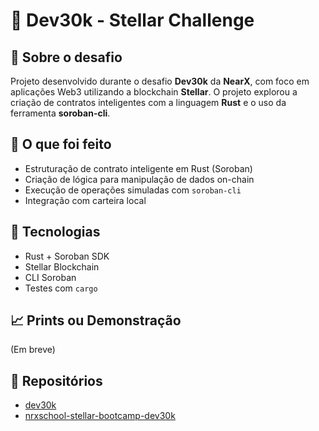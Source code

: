 # 💫 Dev30k - Stellar Challenge

## 🔹 Sobre o desafio
Projeto desenvolvido durante o desafio **Dev30k** da **NearX**, com foco em aplicações Web3 utilizando a blockchain **Stellar**. O projeto explorou a criação de contratos inteligentes com a linguagem **Rust** e o uso da ferramenta **soroban-cli**.

## 🔧 O que foi feito
- Estruturação de contrato inteligente em Rust (Soroban)
- Criação de lógica para manipulação de dados on-chain
- Execução de operações simuladas com `soroban-cli`
- Integração com carteira local

## 🔺 Tecnologias
- Rust + Soroban SDK
- Stellar Blockchain
- CLI Soroban
- Testes com `cargo`

## 📈 Prints ou Demonstração
(Em breve)

## 🔗 Repositórios
- [dev30k](https://github.com/uederson-ferreira/dev30k)
- [nrxschool-stellar-bootcamp-dev30k](https://github.com/uederson-ferreira/nrxschool-stellar-bootcamp-dev30k)
